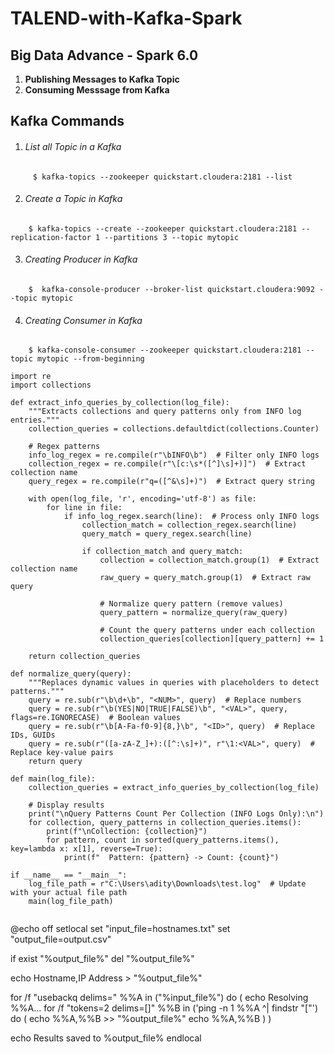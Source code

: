 # TALEND-with-Kafka-Spark

## Big Data Advance - Spark 6.0 ##

1. **Publishing Messages to Kafka Topic**
2. **Consuming Messsage from Kafka**


## Kafka Commands ##

1.  ###### List all Topic in a Kafka ######
```
	 $ kafka-topics --zookeeper quickstart.cloudera:2181 --list 
```
	
2. ###### Create a Topic in Kafka ######
```
	$ kafka-topics --create --zookeeper quickstart.cloudera:2181 --replication-factor 1 --partitions 3 --topic mytopic
```
3.  ###### Creating Producer in Kafka ######
```
	$  kafka-console-producer --broker-list quickstart.cloudera:9092 --topic mytopic
```
4. ###### Creating Consumer in Kafka ######
```
	$ kafka-console-consumer --zookeeper quickstart.cloudera:2181 --topic mytopic --from-beginning
```
```
import re
import collections

def extract_info_queries_by_collection(log_file):
    """Extracts collections and query patterns only from INFO log entries."""
    collection_queries = collections.defaultdict(collections.Counter)

    # Regex patterns
    info_log_regex = re.compile(r"\bINFO\b")  # Filter only INFO logs
    collection_regex = re.compile(r"\[c:\s*([^]\s]+)]")  # Extract collection name
    query_regex = re.compile(r"q=([^&\s]+)")  # Extract query string

    with open(log_file, 'r', encoding='utf-8') as file:
        for line in file:
            if info_log_regex.search(line):  # Process only INFO logs
                collection_match = collection_regex.search(line)
                query_match = query_regex.search(line)

                if collection_match and query_match:
                    collection = collection_match.group(1)  # Extract collection name
                    raw_query = query_match.group(1)  # Extract raw query
                    
                    # Normalize query pattern (remove values)
                    query_pattern = normalize_query(raw_query)

                    # Count the query patterns under each collection
                    collection_queries[collection][query_pattern] += 1

    return collection_queries

def normalize_query(query):
    """Replaces dynamic values in queries with placeholders to detect patterns."""
    query = re.sub(r"\b\d+\b", "<NUM>", query)  # Replace numbers
    query = re.sub(r"\b(YES|NO|TRUE|FALSE)\b", "<VAL>", query, flags=re.IGNORECASE)  # Boolean values
    query = re.sub(r"\b[A-Fa-f0-9]{8,}\b", "<ID>", query)  # Replace IDs, GUIDs
    query = re.sub(r"([a-zA-Z_]+):([^:\s]+)", r"\1:<VAL>", query)  # Replace key-value pairs
    return query

def main(log_file):
    collection_queries = extract_info_queries_by_collection(log_file)

    # Display results
    print("\nQuery Patterns Count Per Collection (INFO Logs Only):\n")
    for collection, query_patterns in collection_queries.items():
        print(f"\nCollection: {collection}")
        for pattern, count in sorted(query_patterns.items(), key=lambda x: x[1], reverse=True):
            print(f"  Pattern: {pattern} -> Count: {count}")

if __name__ == "__main__":
    log_file_path = r"C:\Users\adity\Downloads\test.log"  # Update with your actual file path
    main(log_file_path)


```


@echo off
setlocal
set "input_file=hostnames.txt"
set "output_file=output.csv"

if exist "%output_file%" del "%output_file%"

echo Hostname,IP Address > "%output_file%"

for /f "usebackq delims=" %%A in ("%input_file%") do (
    echo Resolving %%A...
    for /f "tokens=2 delims=[]" %%B in ('ping -n 1 %%A ^| findstr "["') do (
        echo %%A,%%B >> "%output_file%"
        echo %%A,%%B
    )
)

echo Results saved to %output_file%
endlocal


